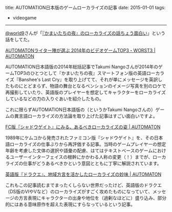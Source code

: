 title: AUTOMATION日本版のゲームローカライズの記事
date: 2015-01-01
tags:
  - videogame
---

[@world9](https://twitter.com/world9)さんが「[『かまいたちの夜』のローカライズの話ちょう面白い](https://twitter.com/world9/status/549803305472241665)」という話をしてた。

[AUTOMATONライター陣が選ぶ 2014年のビデオゲームTOP3・WORST3 | AUTOMATON](http://jp.automaton.am/articles/columns/automaton-2014-top3-worst3/)

AUTOMATION日本語版の2014年総括記事でTakumi Nangoさんが2014年のゲームTOP3のひとつとして『かまいたちの夜』スマートフォン版の英語ローカライズ『Banshee's Last Cry』を取り上げてて、それが単にメッセージを英訳したものにとどまらず、物語の舞台となるペンションのイメージ写真を別のロケで再撮影していたり、英語版のプレイヤーを想定してキャラクターをローカライズしているなどの力の入りぐあいを紹介したもの。

これに限らずAUTOMATION日本語版の（というかTakumi Nangoさんの）ゲームの異言語ローカライズの方法論を取り上げた記事はすごい面白いですよ。

[FC版『シャドウゲイト』にみる、あるべきローカライズの姿 | AUTOMATON](http://jp.automaton.am/articles/columnjp/shadowgate-localization/)

1989年にケムコから発売されたファミコン版『シャドウゲイト』を、その日本語ローカライズの仕事ぶりから再評価する記事。当時のゲームプレイヤーの想定年齢を考慮した文体の選択や語彙の配慮、はてはテキストベースのゲームにおけるユーザーインターフェイスの根幹にかかわる人称の変更（！）までが、ローカライズの仕事がどうあるべきかという意図とともに丁寧に解説されています。

[英語版『ドラクエ』、地域方言を活かしたローカライズの妙味 | AUTOMATON](http://jp.automaton.am/articles/columnjp/dragon-quest-english-accents/)

これもこの記事読むまでまったくしらない世界だったけど、英語版のドラクエ（DS版のVIやVなど）のローカライズがすごく攻めたものになっていて、メッセージの方言表現にキャラクターの出身や地位を（過剰なほどに）盛り込み、部分的にはある意味原作を超えた表現にすらなっているという記事。
